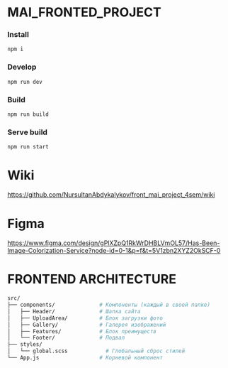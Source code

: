 # MAI_FRONTED_PROJECT

### Install
```
npm i
```
### Develop
```
npm run dev
```
### Build
```
npm run build
```
### Serve build
```
npm run start
```

# Wiki
https://github.com/NursultanAbdykalykov/front_mai_project_4sem/wiki

# Figma
https://www.figma.com/design/gPlXZpQ1RkWrDHBLVmOL57/Has-Been-Image-Colorization-Service?node-id=0-1&p=f&t=5V1zbn2XYZ2OkSCF-0

# FRONTEND ARCHITECTURE
```bash
src/
├── components/              # Компоненты (каждый в своей папке)
│   ├── Header/              # Шапка сайта
│   ├── UploadArea/          # Блок загрузки фото
│   ├── Gallery/             # Галерея изображений  
│   ├── Features/            # Блок преимуществ
│   └── Footer/              # Подвал
├── styles/
│   └── global.scss            # Глобальный сброс стилей
└── App.js                   # Корневой компонент
```
